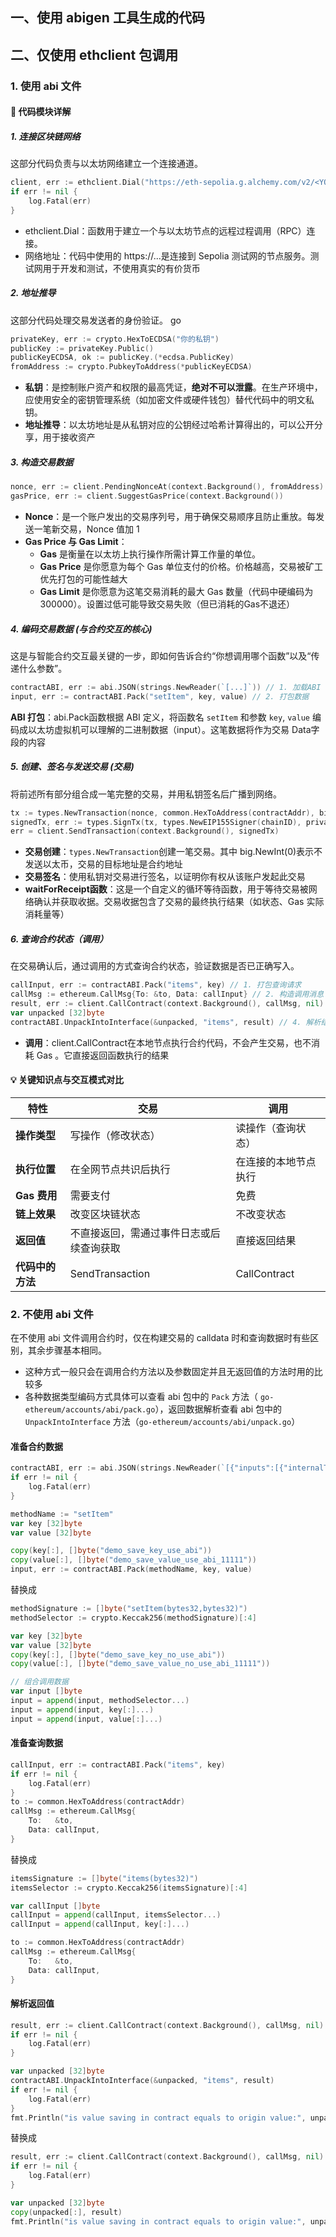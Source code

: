 ## 一、使用 abigen 工具生成的代码




## 二、仅使用 ethclient 包调用
### 1. 使用 abi 文件
#### 🔎 **代码模块详解**
##### 1. 连接区块链网络
这部分代码负责与以太坊网络建立一个连接通道。
```go
client, err := ethclient.Dial("https://eth-sepolia.g.alchemy.com/v2/<YOUR_API_KEY>")
if err != nil {
    log.Fatal(err)
}
```
- ethclient.Dial：函数用于建立一个与以太坊节点的远程过程调用（RPC）连接。
- 网络地址：代码中使用的 https://...是连接到 Sepolia 测试网的节点服务。测试网用于开发和测试，不使用真实的有价货币

##### 2. 地址推导
这部分代码处理交易发送者的身份验证。
go
```go
privateKey, err := crypto.HexToECDSA("你的私钥")
publicKey := privateKey.Public()
publicKeyECDSA, ok := publicKey.(*ecdsa.PublicKey)
fromAddress := crypto.PubkeyToAddress(*publicKeyECDSA)
```

- **私钥**：是控制账户资产和权限的最高凭证，**绝对不可以泄露**。在生产环境中，应使用安全的密钥管理系统（如加密文件或硬件钱包）替代代码中的明文私钥。
- **地址推导**：以太坊地址是从私钥对应的公钥经过哈希计算得出的，可以公开分享，用于接收资产

##### 3. 构造交易数据
```go
nonce, err := client.PendingNonceAt(context.Background(), fromAddress)
gasPrice, err := client.SuggestGasPrice(context.Background())
```
- **Nonce**：是一个账户发出的交易序列号，用于确保交易顺序且防止重放。每发送一笔新交易，Nonce 值加 1
- **Gas Price 与 Gas Limit**：
  - **Gas** 是衡量在以太坊上执行操作所需计算工作量的单位。
  - **Gas Price** 是你愿意为每个 Gas 单位支付的价格。价格越高，交易被矿工优先打包的可能性越大
  - **Gas Limit** 是你愿意为这笔交易消耗的最大 Gas 数量（代码中硬编码为 300000）。设置过低可能导致交易失败（但已消耗的Gas不退还）


##### 4. 编码交易数据 (与合约交互的核心)
这是与智能合约交互最关键的一步，即如何告诉合约“你想调用哪个函数”以及“传递什么参数”。
```go
contractABI, err := abi.JSON(strings.NewReader(`[...]`)) // 1. 加载ABI
input, err := contractABI.Pack("setItem", key, value) // 2. 打包数据
```
**ABI 打包**：abi.Pack函数根据 ABI 定义，将函数名 ```setItem``` 和参数 ```key```, ```value``` 编码成以太坊虚拟机可以理解的二进制数据（input）。这笔数据将作为交易 Data字段的内容


##### 5. 创建、签名与发送交易 (交易)
将前述所有部分组合成一笔完整的交易，并用私钥签名后广播到网络。
```go
tx := types.NewTransaction(nonce, common.HexToAddress(contractAddr), big.NewInt(0), 300000, gasPrice, input)
signedTx, err := types.SignTx(tx, types.NewEIP155Signer(chainID), privateKey)
err = client.SendTransaction(context.Background(), signedTx)
```
- **交易创建**：```types.NewTransaction```创建一笔交易。其中 big.NewInt(0)表示不发送以太币，交易的目标地址是合约地址
- **交易签名**：使用私钥对交易进行签名，以证明你有权从该账户发起此交易
- **waitForReceipt函数**：这是一个自定义的循环等待函数，用于等待交易被网络确认并获取收据。交易收据包含了交易的最终执行结果（如状态、Gas 实际消耗量等）

##### 6. 查询合约状态（调用）
在交易确认后，通过调用的方式查询合约状态，验证数据是否已正确写入。 
```go
callInput, err := contractABI.Pack("items", key) // 1. 打包查询请求
callMsg := ethereum.CallMsg{To: &to, Data: callInput} // 2. 构造调用消息
result, err := client.CallContract(context.Background(), callMsg, nil) // 3. 执行调用
var unpacked [32]byte
contractABI.UnpackIntoInterface(&unpacked, "items", result) // 4. 解析结果
```
- **调用**：client.CallContract在本地节点执行合约代码，不会产生交易，也不消耗 Gas 。它直接返回函数执行的结果
#### 💡 关键知识点与交互模式对比
| **特性**             | **交易**                    | **调用**        |
|----------------|-----------------------|-----------|
| **操作类型**           | 写操作（修改状态）             | 读操作（查询状态） |
| **执行位置**           | 在全网节点共识后执行                   | 在连接的本地节点执行      |
| **Gas 费用**         | 需要支付                  | 免费        |
| **链上效果**           | 改变区块链状态               | 不改变状态     |
| **返回值**            | 不直接返回，需通过事件日志或后续查询获取  | 直接返回结果    |
| **代码中的方法**         | SendTransaction | CallContract |

### 2. 不使用 abi 文件
在不使用 abi 文件调用合约时，仅在构建交易的 calldata 时和查询数据时有些区别，其余步骤基本相同。
- 这种方式一般只会在调用合约方法以及参数固定并且无返回值的方法时用的比较多
- 各种数据类型编码方式具体可以查看 abi 包中的 ```Pack``` 方法（ ```go-ethereum/accounts/abi/pack.go```），返回数据解析查看 abi 包中的 ```UnpackIntoInterface``` 方法（```go-ethereum/accounts/abi/unpack.go```）

#### 准备合约数据
```go
contractABI, err := abi.JSON(strings.NewReader(`[{"inputs":[{"internalType":"string","name":"_version","type":"string"}],"stateMutability":"nonpayable","type":"constructor"},{"anonymous":false,"inputs":[{"indexed":false,"internalType":"bytes32","name":"key","type":"bytes32"},{"indexed":false,"internalType":"bytes32","name":"value","type":"bytes32"}],"name":"ItemSet","type":"event"},{"inputs":[{"internalType":"bytes32","name":"","type":"bytes32"}],"name":"items","outputs":[{"internalType":"bytes32","name":"","type":"bytes32"}],"stateMutability":"view","type":"function"},{"inputs":[{"internalType":"bytes32","name":"key","type":"bytes32"},{"internalType":"bytes32","name":"value","type":"bytes32"}],"name":"setItem","outputs":[],"stateMutability":"nonpayable","type":"function"},{"inputs":[],"name":"version","outputs":[{"internalType":"string","name":"","type":"string"}],"stateMutability":"view","type":"function"}]`))
if err != nil {
    log.Fatal(err)
}

methodName := "setItem"
var key [32]byte
var value [32]byte

copy(key[:], []byte("demo_save_key_use_abi"))
copy(value[:], []byte("demo_save_value_use_abi_11111"))
input, err := contractABI.Pack(methodName, key, value)
```
替换成


```go
methodSignature := []byte("setItem(bytes32,bytes32)")
methodSelector := crypto.Keccak256(methodSignature)[:4]

var key [32]byte
var value [32]byte
copy(key[:], []byte("demo_save_key_no_use_abi"))
copy(value[:], []byte("demo_save_value_no_use_abi_11111"))

// 组合调用数据
var input []byte
input = append(input, methodSelector...)
input = append(input, key[:]...)
input = append(input, value[:]...)
```

#### 准备查询数据
```go
callInput, err := contractABI.Pack("items", key)
if err != nil {
    log.Fatal(err)
}
to := common.HexToAddress(contractAddr)
callMsg := ethereum.CallMsg{
    To:   &to,
    Data: callInput,
}
```
替换成
```go
itemsSignature := []byte("items(bytes32)")
itemsSelector := crypto.Keccak256(itemsSignature)[:4]

var callInput []byte
callInput = append(callInput, itemsSelector...)
callInput = append(callInput, key[:]...)

to := common.HexToAddress(contractAddr)
callMsg := ethereum.CallMsg{
    To:   &to,
    Data: callInput,
}
```

#### 解析返回值
```go
result, err := client.CallContract(context.Background(), callMsg, nil)
if err != nil {
    log.Fatal(err)
}

var unpacked [32]byte
contractABI.UnpackIntoInterface(&unpacked, "items", result)
if err != nil {
    log.Fatal(err)
}
fmt.Println("is value saving in contract equals to origin value:", unpacked == value)
```
替换成
```go
result, err := client.CallContract(context.Background(), callMsg, nil)
if err != nil {
    log.Fatal(err)
}

var unpacked [32]byte
copy(unpacked[:], result)
fmt.Println("is value saving in contract equals to origin value:", unpacked == value)
```